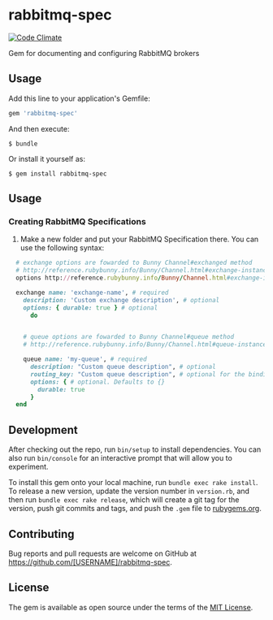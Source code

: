 rabbitmq-spec
==========
[![Code Climate](https://codeclimate.com/github/viniciusoyama/rabbitmq-spec/badges/gpa.svg)](https://codeclimate.com/github/viniciusoyama/rabbitmq-spec)

Gem for documenting and configuring RabbitMQ brokers

## Usage

Add this line to your application's Gemfile:

```ruby
gem 'rabbitmq-spec'
```

And then execute:

    $ bundle

Or install it yourself as:

    $ gem install rabbitmq-spec

## Usage

### Creating RabbitMQ Specifications

1) Make a new folder and put your RabbitMQ Specification there. You can use the following syntax:

`````ruby
  # exchange options are fowarded to Bunny Channel#exchanged method
  # http://reference.rubybunny.info/Bunny/Channel.html#exchange-instance_method
  options http://reference.rubybunny.info/Bunny/Channel.html#exchange-instance_method

  exchange name: 'exchange-name', # required
    description: 'Custom exchange description', # optional
    options: { durable: true } # optional
      do


    # queue options are fowarded to Bunny Channel#queue method
    # http://reference.rubybunny.info/Bunny/Channel.html#queue-instance_methodChannel.html#exchange-instance_method

    queue name: 'my-queue', # required
      description: "Custom queue description", # optional
      routing_key: "Custom queue description", # optional for the binding configuration
      options: { # optional. Defaults to {}
        durable: true
      }
  end
`````

## Development

After checking out the repo, run `bin/setup` to install dependencies. You can also run `bin/console` for an interactive prompt that will allow you to experiment.

To install this gem onto your local machine, run `bundle exec rake install`. To release a new version, update the version number in `version.rb`, and then run `bundle exec rake release`, which will create a git tag for the version, push git commits and tags, and push the `.gem` file to [rubygems.org](https://rubygems.org).

## Contributing

Bug reports and pull requests are welcome on GitHub at https://github.com/[USERNAME]/rabbitmq-spec.


## License

The gem is available as open source under the terms of the [MIT License](http://opensource.org/licenses/MIT).

